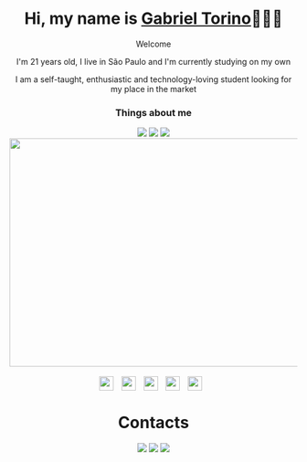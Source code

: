 <div>
  <h1 align="center">Hi, my name is <a href="https://www.linkedin.com/in/gabriel-zanotti-torino/">Gabriel Torino</a>🧑🏻‍💻</h1>
  <p align="center">Welcome
  <p align="center">I'm 21 years old, I live in São Paulo and I'm currently studying on my own
  <p align="center">I am a self-taught, enthusiastic and technology-loving student looking for my place in the market
</div>

<div align="center">
  <h3>Things about me</h2>
  <a href="https://open.spotify.com/user/312jfm2gow7r7fuwg2oujkssa7v4?si=13272557a4c740c2"><img src="https://img.shields.io/badge/Spotify-1ED760?&style=for-the-badge&logo=spotify&logoColor=white"></img></a>
  <a href="https://br.pinterest.com/gabrieltoriino/"><img src="https://img.shields.io/badge/Pinterest-%23E60023.svg?&style=for-the-badge&logo=Pinterest&logoColor=white"></img></a>
  <a href="https://steamcommunity.com/id/gabrieltorino/"><img src="https://img.shields.io/badge/Steam-000000?style=for-the-badge&logo=steam&logoColor=white"></a>
</div>

<div align="center">
  <img align="center" width="700" height="400" src="https://i.pinimg.com/originals/cf/02/8d/cf028dae44f0f5b1e7763747f422bbe0.gif"/>
</div>



<div>
    <div align="center">
      <br>     
      <img align="center" height="25"
        src="https://img.shields.io/badge/JavaScript-F7DF1E?style=for-the-badge&logo=javascript&logoColor=black"
        style="margin-right: 10px;">
      <img align="center" height="25"
        src="https://img.shields.io/badge/HTML5-E34F26?style=for-the-badge&logo=html5&logoColor=white"
        style="margin-right: 10px;">
      <img align="center" height="25"
        src="https://img.shields.io/badge/CSS3-1572B6?style=for-the-badge&logo=css3&logoColor=white"
        style="margin-right: 10px;">
      <img align="center" height="25"
        src="https://img.shields.io/badge/Node.js-339933?style=for-the-badge&logo=nodedotjs&logoColor=white"
        style="margin-right: 10px;">
      <img align="center" height="25"
        src="https://img.shields.io/badge/Bootstrap-563D7C?style=for-the-badge&logo=bootstrap&logoColor=white"
        style="margin-right: 10px;">
    </div>

<h1 align="center">Contacts</h1>
  
  <div align="center">
  <a href="https://www.linkedin.com/in/gabriel-zanotti-torino" target="_blank"><img src="https://img.shields.io/badge/-LinkedIn-%230077B5?style=for-the-badge&logo=linkedin&logoColor=white" target="_blank"></a> 
  <a href="mailto:gabrielz.torino@gmail.com"><img src="https://img.shields.io/badge/-Gmail-%23333?style=for-the-badge&logo=gmail&logoColor=white" target="_blank"></a>
  <a href="https://wa.me/=5511993167676"><img src="https://img.shields.io/badge/WhatsApp-25D366?style=for-the-badge&logo=whatsapp&logoColor=white" target="_blank"></a>
  
</div>
  
</div>

